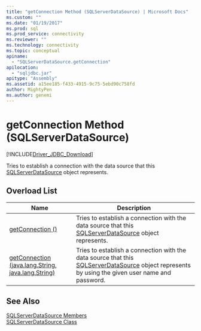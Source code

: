 ```yaml
---
title: "getConnection Method (SQLServerDataSource) | Microsoft Docs"
ms.custom: ""
ms.date: "01/19/2017"
ms.prod: sql
ms.prod_service: connectivity
ms.reviewer: ""
ms.technology: connectivity
ms.topic: conceptual
apiname: 
  - "SQLServerDataSource.getConnection"
apilocation: 
  - "sqljdbc.jar"
apitype: "Assembly"
ms.assetid: a15ee185-f433-4915-9c75-5ebd90c758fd
author: MightyPen
ms.author: genemi
---
```

# getConnection Method (SQLServerDataSource)
[!INCLUDE[Driver_JDBC_Download](../../../includes/driver_jdbc_download.md)]

  Tries to establish a connection with the data source that this [SQLServerDataSource](../../../connect/jdbc/reference/sqlserverdatasource-class.md) object represents.  
  
## Overload List  
  
|Name|Description|  
|----------|-----------------|  
|[getConnection ()](../../../connect/jdbc/reference/getconnection-method.md)|Tries to establish a connection with the data source that this [SQLServerDataSource](../../../connect/jdbc/reference/sqlserverdatasource-class.md) object represents.|  
|[getConnection (java.lang.String, java.lang.String)](../../../connect/jdbc/reference/getconnection-method-java-lang-string-java-lang-string.md)|Tries to establish a connection with the data source that this [SQLServerDataSource](../../../connect/jdbc/reference/sqlserverdatasource-class.md) object represents by using the given user name and password.|  
  
## See Also  
 [SQLServerDataSource Members](../../../connect/jdbc/reference/sqlserverdatasource-members.md)   
 [SQLServerDataSource Class](../../../connect/jdbc/reference/sqlserverdatasource-class.md)  
  
  
